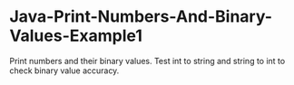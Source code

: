 # Java-Print-Numbers-And-Binary-Values-Example1
Print numbers and their binary values. Test int to string and string to int to check binary value accuracy. 
